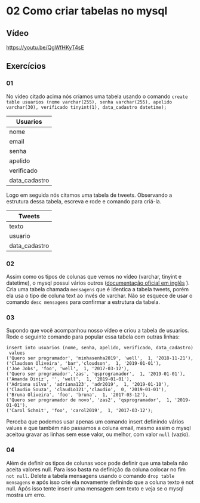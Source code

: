 # 02 Como criar tabelas no mysql 
## Vídeo

https://youtu.be/QgWfHKyT4sE 

## Exercícios 

### 01 
No vídeo citado acima nós criamos uma tabela usando o comando  `create table usuarios (nome varchar(255), senha varchar(255), apelido varchar(30), verificado tinyint(1), data_cadastro datetime);
`

| Usuarios  |
|---|
| nome  |
| email  |
| senha  |
| apelido  |
| verificado  |
|data_cadastro|

Logo em seguida nós citamos uma tabela de tweets. Observando a estrutura dessa tabela, escreva e rode e comando para criá-la. 

| Tweets  |
|---|
| texto  |
| usuario  |
|data_cadastro|

### 02
Assim como os tipos de colunas que vemos no vídeo (varchar, tinyint e datetime), o mysql possui vários outros ([documentação oficial em inglês](https://dev.mysql.com/doc/refman/8.0/en/data-types.html) ). Cria uma tabela chamada `mensagens` que é identica a tabela tweets, porém ela usa o tipo de coluna text ao invés de varchar. Não se esquece de usar o comando `desc mensagens` para confirmar a estrutura da tabela.  

### 03 
Supondo que você acompanhou nosso vídeo e criou a tabela de usuarios. Rode o seguinte comando para popular essa tabela com outras linhas: 

```
insert into usuarios (nome, senha, apelido, verificado, data_cadastro)
 values 
('Quero ser programador', 'minhasenha2019', 'well',  1, '2018-11-21'),
('Claudson Oliveira', 'bar','cloudson',  1, '2019-01-01'),
('Joe Jobs', 'foo', 'well',  1, '2017-03-12'),
('Quero ser programador','zas', 'qsprogramador',  1, '2019-01-01'),
('Amanda Diniz', '', 'well',  1, '2019-01-01'),
('Adriana silva', 'adriana123', 'adr2019',  1, '2019-01-10'),
('Claudio Souza', 'claudio121','claudio',  0, '2019-01-01'),
('Bruna Oliveira', 'foo', 'bruna',  1, '2017-03-12'),
('Quero ser programador de novo', 'zas2', 'qsprogramador',  1, '2019-01-01'),
('Carol Schmit', 'foo', 'carol2019',  1, '2017-03-12');
```
Perceba que podemos usar apenas um comando insert definindo vários values e que também não passamos a coluna email, mesmo assim o mysql aceitou gravar as linhas sem esse valor, ou melhor, com valor `null` (vazio). 

### 04 

Além de definir os tipos de colunas voce pode definir que uma tabela não aceita valores null. Para isso basta na definição da coluna colocar no fim `not null`. 
Delete a tabela mensagens usando o comando `drop table mensagens` e após isso crie ela novamente definindo que a coluna texto é not null. 
Após isso tente inserir uma mensagem sem texto e veja se o mysql mostra um erro. 
